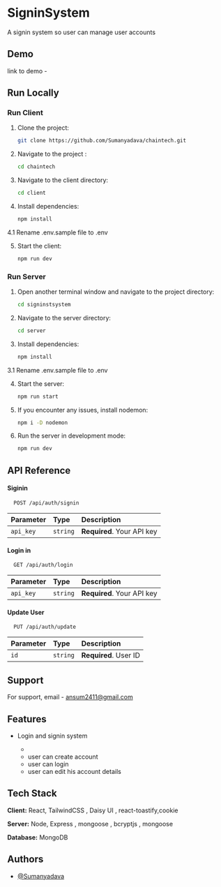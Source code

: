 # SigninSystem

A signin system so user can manage user accounts 

## Demo

link to demo -

## Run Locally

### Run Client

1. Clone the project:

   ```bash
   git clone https://github.com/Sumanyadava/chaintech.git
   ```

2. Navigate to the project :

   ```bash
   cd chaintech
   ```

3. Navigate to the client directory:

   ```bash
   cd client
   ```

4. Install dependencies:

   ```bash
   npm install
   ```
4.1 Rename .env.sample file to .env 

5. Start the client:

   ```bash
   npm run dev
   ```

### Run Server

1. Open another terminal window and navigate to the project directory:

   ```bash
   cd signinstsystem
   ```

2. Navigate to the server directory:

   ```bash
   cd server
   ```

3. Install dependencies:

   ```bash
   npm install
   ```
3.1 Rename .env.sample file to .env 


4. Start the server:

   ```bash
   npm run start
   ```

5. If you encounter any issues, install nodemon:

   ```bash
   npm i -D nodemon
   ```

6. Run the server in development mode:

   ```bash
   npm run dev
   ```



## API Reference

#### Siginin

```http
  POST /api/auth/signin
```

| Parameter | Type     | Description                |
| :-------- | :------- | :------------------------- |
| `api_key` | `string` | **Required**. Your API key |

#### Login in

```http
  GET /api/auth/login
```

| Parameter | Type     | Description                       |
| :-------- | :------- | :-------------------------------- |
| `api_key` | `string` | **Required**. Your API key        |



#### Update User

```http
  PUT /api/auth/update
```

| Parameter | Type     | Description                |
| :-------- | :------- | :------------------------- |
| `id`      | `string` | **Required**. User ID      |




## Support

For support, email - ansum2411@gmail.com


## Features

- Login and signin system

  -
  - user can create account
  - user can login
  - user can edit his account details 


## Tech Stack

**Client:** React, TailwindCSS , Daisy UI , react-toastify,cookie

**Server:** Node, Express , mongoose , bcryptjs , mongoose

**Database:** MongoDB

## Authors

- [@Sumanyadava](https://github.com/Sumanyadava)
